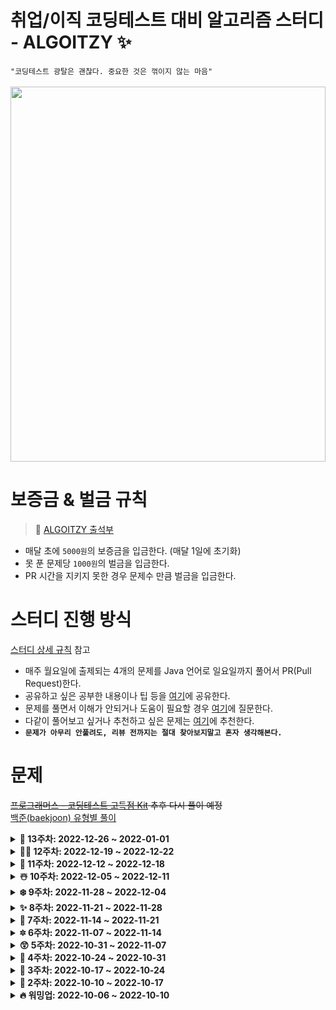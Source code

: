 # 취업/이직 코딩테스트 대비 알고리즘 스터디 - ALGOITZY ✨
`"코딩테스트 광탈은 괜찮다. 중요한 것은 꺾이지 않는 마음"` <br><br>
<img src="https://user-images.githubusercontent.com/61447654/207057148-ef29b6b6-e455-401c-9e26-87d2f19a7938.png"  width="100%" height="600"/>

# 보증금 & 벌금 규칙
> 📔 [ALGOITZY 출석부](https://ddmkim94.notion.site/ALGOITZY-PR-e1821fc591144384b65f4a1068b2e1a0)
- 매달 초에 `5000원`의 보증금을 입금한다. (매달 1일에 초기화)
- 못 푼 문제당 `1000원`의 벌금을 입금한다.
- PR 시간을 지키지 못한 경우 문제수 만큼 벌금을 입금한다.

# 스터디 진행 방식
[스터디 상세 규칙](https://github.com/algorithm-study/algorithm-study/wiki/%F0%9F%94%A5-%EC%8A%A4%ED%84%B0%EB%94%94-Branch-%EB%B0%8F-PR-%EA%B7%9C%EC%B9%99-%F0%9F%94%A5) 참고 
- 매주 월요일에 출제되는 4개의 문제를 Java 언어로 일요일까지 풀어서 PR(Pull Request)한다.
- 공유하고 싶은 공부한 내용이나 팁 등을 [여기](https://github.com/algorithm-study/algorithm-study/discussions)에 공유한다.
- 문제를 풀면서 이해가 안되거나 도움이 필요할 경우 [여기](https://github.com/algorithm-study/algorithm-study/discussions)에 질문한다.
- 다같이 풀어보고 싶거나 추천하고 싶은 문제는 [여기](https://github.com/algorithm-study/algorithm-study/discussions)에 추천한다.
- **`문제가 아무리 안풀려도, 리뷰 전까지는 절대 찾아보지말고 혼자 생각해본다.`**

# 문제
~~[프로그래머스 - 코딩테스트 고득점 Kit](https://school.programmers.co.kr/learn/challenges?tab=algorithm_practice_kit) 추후 다시 풀이 예정~~ <br>
[백준(baekjoon) 유형별 풀이](https://www.acmicpc.net/problem/tags)

<details markdown="1">
<summary><strong>🎉 13주차: 2022-12-26 ~ 2022-01-01</strong></summary>
<br/>

|                                 문제번호                                 |  문제이름   |   문제유형   | 난이도  | 풀이여부 |
| :----------------------------------------------------------------------: | :---------: | :----------: | :-----: | :------: |
| [1946](https://www.acmicpc.net/problem/1946) | 신입 사원 | `그리디 알고리즘` | 실버 1 | &#9744; |
| [1439](https://www.acmicpc.net/problem/1439) | 뒤집기 | `그리디 알고리즘` | 실버 5 | &#9744; |
| [16953](https://www.acmicpc.net/problem/16953) | A → B | `그리디 알고리즘` | 실버 2 | &#9744; |
| [1049](https://www.acmicpc.net/problem/1049) | 기타줄 | `그리디 알고리즘` | 실버 4 | &#9744; |

</details>

<details markdown="1">
<summary><strong>🎅🏻 12주차: 2022-12-19 ~ 2022-12-22</strong></summary>
<br/>

|                                 문제번호                                 |  문제이름   |   문제유형   | 난이도  | 풀이여부 |
| :----------------------------------------------------------------------: | :---------: | :----------: | :-----: | :------: |
| [13305](https://www.acmicpc.net/problem/13305) | 주유소 | `그리디 알고리즘` | 실버 3 | :white_check_mark: |
| [10610](https://www.acmicpc.net/problem/10610) | 30 | `그리디 알고리즘` | 실버 4 | :white_check_mark: |

</details>


<details markdown="1">
<summary><strong>🐰 11주차: 2022-12-12 ~ 2022-12-18</strong></summary>
<br/>

|                                 문제번호                                 |  문제이름   |   문제유형   | 난이도  | 풀이여부 |
| :----------------------------------------------------------------------: | :---------: | :----------: | :-----: | :------: |
| [1026](https://www.acmicpc.net/problem/1026) | 보물 | `그리디 알고리즘` | 실버 4 | :white_check_mark: |
| [1541](https://www.acmicpc.net/problem/1541) | 잃어버린 괄호 | `그리디 알고리즘` | 실버 2 | :white_check_mark: |
| [2217](https://www.acmicpc.net/problem/2217) | 로프 | `그리디 알고리즘` | 실버 4 | :white_check_mark: |
| [1789](https://www.acmicpc.net/problem/1789) | 수들의 합 | `그리디 알고리즘` | 실버 5 | :white_check_mark: |

</details>

<details markdown="1">
<summary><strong>☃️ 10주차: 2022-12-05 ~ 2022-12-11</strong></summary>
<br/>

|                                 문제번호                                 |  문제이름   |   문제유형   | 난이도  | 풀이여부 |
| :----------------------------------------------------------------------: | :---------: | :----------: | :-----: | :------: |
| [2839](https://www.acmicpc.net/problem/2839) | 설탕 배달 | `그리디 알고리즘` | 실버 4 | :white_check_mark: |
| [11399](https://www.acmicpc.net/problem/11399) | ATM | `그리디 알고리즘` | 실버 4 | :white_check_mark: |
| [11047](https://www.acmicpc.net/problem/11047) | 동전 0 | `그리디 알고리즘` | 실버 4 | :white_check_mark: |
| [1931](https://www.acmicpc.net/problem/1931) | 회의실 배정 | `그리디 알고리즘` | 실버 1 | :white_check_mark: |

</details>

<details markdown="1">
<summary><strong>❄️ 9주차: 2022-11-28 ~ 2022-12-04</strong></summary>
<br/>

|                                 문제번호                                 |  문제이름   |   문제유형   | 난이도  | 풀이여부 |
| :----------------------------------------------------------------------: | :---------: | :----------: | :-----: | :------: |
| [42860](https://school.programmers.co.kr/learn/courses/30/lessons/42860) | 조이스틱 | `탐욕법(Greedy)` | Level 2 | :white_check_mark: |
| [3085](https://www.acmicpc.net/problem/3085) | 사탕 게임 | `브루트포스` | 실버 3 | :white_check_mark: |
| [9095](https://www.acmicpc.net/problem/9095) | 1, 2, 3 더하기 | `브루트포스` | 실버 3 | :white_check_mark: |
| [1748](https://www.acmicpc.net/problem/1748) | 수 이어 쓰기 1 | `브루트포스` | 실버 4 | :white_check_mark: |

</details>

<details markdown="1">
<summary><strong>✨ 8주차: 2022-11-21 ~ 2022-11-28</strong></summary>
<br/>

|                                 문제번호                                 |  문제이름   |   문제유형   | 난이도  | 풀이여부 |
| :----------------------------------------------------------------------: | :---------: | :----------: | :-----: | :------: |
| [2309](https://www.acmicpc.net/problem/2309) | 일곱 난쟁이 | `브루트포스` | 브론즈 1 | :white_check_mark: |
| [3085](https://www.acmicpc.net/problem/3085) | 사탕 게임 | `브루트포스` | 실버 3 | :white_check_mark: |
| [1476](https://www.acmicpc.net/problem/1476) | 날짜 계산 | `브루트포스` | 실버 5 | :white_check_mark: |

</details>

<details markdown="1">
<summary><strong>🌭 7주차: 2022-11-14 ~ 2022-11-21</strong></summary>
<br/>

|                                 문제번호                                 |  문제이름   |   문제유형   | 난이도  | 풀이여부 |
| :----------------------------------------------------------------------: | :---------: | :----------: | :-----: | :------: |
| [43165](https://school.programmers.co.kr/learn/courses/30/lessons/43165) | 타겟 넘버 | `깊이/너비 우선 탐색(DFS/BFS)` | Level 2 | :white_check_mark: |
| [42579](https://school.programmers.co.kr/learn/courses/30/lessons/42579) | 베스트 앨범 | `해시(Hash)` | Level 3 | :white_check_mark: |
| [42860](https://school.programmers.co.kr/learn/courses/30/lessons/42860) | 조이스틱 | `탐욕법(Greedy)` | Level 2 | &#9744; |

</details>


<details markdown="1">
<summary><strong>🔯 6주차: 2022-11-07 ~ 2022-11-14</strong></summary>
<br/>

|                                 문제번호                                 |  문제이름   |   문제유형   | 난이도  | 풀이여부 |
| :----------------------------------------------------------------------: | :---------: | :----------: | :-----: | :------: |
| [42746](https://school.programmers.co.kr/learn/courses/30/lessons/42746) | 가장 큰 수 | `정렬` | Level 2 | :white_check_mark:  |
| [42860](https://school.programmers.co.kr/learn/courses/30/lessons/42860) |   조이스틱   |  `탐욕법(Greedy)`  | Level 2 | &#9744;  |
| [42839](https://school.programmers.co.kr/learn/courses/30/lessons/42883) |  큰 수 만들기  |  `탐욕법(Greedy)`  | Level 2 | :white_check_mark:  |

</details>

<details markdown="1">
<summary><strong>😲 5주차: 2022-10-31 ~ 2022-11-07</strong></summary>
<br/>

|                                 문제번호                                 |  문제이름   |   문제유형   | 난이도  | 풀이여부 |
| :----------------------------------------------------------------------: | :---------: | :----------: | :-----: | :------: |
| [42579](https://school.programmers.co.kr/learn/courses/30/lessons/42579) | 베스트 앨범 | `해시(Hash)` | Level 3 | :white_check_mark:  |
| [42626](https://school.programmers.co.kr/learn/courses/30/lessons/42626) |   더 맵게   |  `힙(Heap)`  | Level 2 | :white_check_mark:  |
| [42839](https://school.programmers.co.kr/learn/courses/30/lessons/42839) |  소수 찾기  |  `완전탐색`  | Level 2 | :white_check_mark:  |

</details>


<details markdown="1">
<summary><strong>🌱 4주차: 2022-10-24 ~ 2022-10-31</strong></summary>
<br/>

| 문제번호                                                                         | 문제이름                                   | 문제유형 | 난이도 | 풀이여부 |
| :--------------------------------------------------------------------------------: | :------------------------------------------: | :--------: | :------: | :----------:|
| [42577](https://school.programmers.co.kr/learn/courses/30/lessons/42577) | 전화번호 목록 | `해시(Hash)` | Level 2 | :white_check_mark: |
| [42583](https://school.programmers.co.kr/learn/courses/30/lessons/42583) | 다리를 지나는 트럭 | `스택/큐(Stack/Queue)` | Level 2 | :white_check_mark: |
| [42584](https://school.programmers.co.kr/learn/courses/30/lessons/42584) | 주식 가격 | `스택/큐(Stack/Queue)` | Level 2| :white_check_mark: |

</details>

<details markdown="1">
<summary><strong>🍯 3주차: 2022-10-17 ~ 2022-10-24</strong></summary>
<br/>

| 문제번호                                                                         | 문제이름                                   | 문제유형 | 난이도 | 풀이여부 |
| :--------------------------------------------------------------------------------: | :------------------------------------------: | :--------: | :------: | :----------:|
| [86491](https://school.programmers.co.kr/learn/courses/30/lessons/86491) | 최소직사각형 | `완전탐색` | Level 1 | :white_check_mark: |
| [42840](https://school.programmers.co.kr/learn/courses/30/lessons/42840) | 모의고사 | `완전탐색` | Level 1 | :white_check_mark: |
| [42586](https://school.programmers.co.kr/learn/courses/30/lessons/42586) | 기능개발 | `스택/큐(Stack/Queue)` | Level 2| :white_check_mark: |
| [42587](https://school.programmers.co.kr/learn/courses/30/lessons/42587) | 프린터 | `스택/큐(Stack/Queue)` | Level 2| :white_check_mark: |

</details>

<details markdown="1">
<summary><strong>🍬 2주차: 2022-10-10 ~ 2022-10-17</strong></summary>
<br/>

| 문제번호                                                                         | 문제이름                                   | 문제유형 | 난이도 | 풀이여부 |
| :--------------------------------------------------------------------------------: | :------------------------------------------: | :--------: | :------: | :----------:|
| [42578](https://school.programmers.co.kr/learn/courses/30/lessons/42578) | 위장 | `해시(Hash)` | Level 2 | :white_check_mark: |
| [12906](https://school.programmers.co.kr/learn/courses/30/lessons/12906) | 같은 숫자는 싫어 | `스택/큐(Stack/Queue)` | Level 1 | :white_check_mark: |
| [12909](https://school.programmers.co.kr/learn/courses/30/lessons/12909) | 올바른 괄호 | `스택/큐(Stack/Queue)` | Level 2| :white_check_mark: |

</details>

<details markdown="1">
<summary><strong>🔥 워밍업: 2022-10-06 ~ 2022-10-10</strong></summary>
<br/>

| 문제번호                                                                         | 문제이름                                   | 문제유형 | 난이도 | 풀이여부|
| :--------------------------------------------------------------------------------: | :------------------------------------------: | :--------: | :------: | :---------:|
| [1845](https://school.programmers.co.kr/learn/courses/30/lessons/1845)                 | 폰켓몬 | `해시(Hash)` | Level 1 | :white_check_mark: |
| [42576](https://school.programmers.co.kr/learn/courses/30/lessons/42576) | 완주하지 못한 선수 | `해시(Hash)` | Level 1 | :white_check_mark: |

</details>
